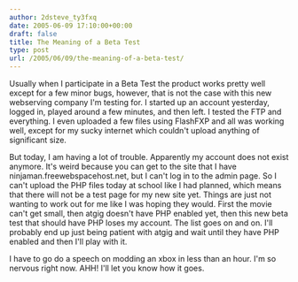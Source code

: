 ```yaml
---
author: 2dsteve_ty3fxq
date: 2005-06-09 17:10:00+00:00
draft: false
title: The Meaning of a Beta Test
type: post
url: /2005/06/09/the-meaning-of-a-beta-test/
---
```


Usually when I participate in a Beta Test the product works pretty well except for a few minor bugs, however, that is not the case with this new webserving company I'm testing for. I started up an account yesterday, logged in, played around a few minutes, and then left. I tested the FTP and everything. I even uploaded a few files using FlashFXP and all was working well, except for my sucky internet which couldn't upload anything of significant size.

But today, I am having a lot of trouble. Apparently my account does not exist anymore. It's weird because you can get to the site that I have ninjaman.freewebspacehost.net, but I can't log in to the admin page. So I can't upload the PHP files today at school like I had planned, which means that there will not be a test page for my new site yet. Things are just not wanting to work out for me like I was hoping they would. First the movie can't get small, then atgig doesn't have PHP enabled yet, then this new beta test that should have PHP loses my account. The list goes on and on. I'll probably end up just being patient with atgig and wait until they have PHP enabled and then I'll play with it.

I have to go do a speech on modding an xbox in less than an hour. I'm so nervous right now. AHH! I'll let you know how it goes.

